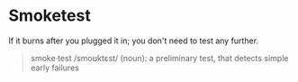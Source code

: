 # Smoketest

If it burns after you plugged it in; you don't need to test any further.

> smoke·test /smoʊktɛst/ (noun): a preliminary test, that detects simple early failures
